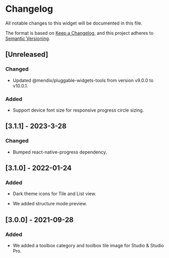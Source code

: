# Changelog

All notable changes to this widget will be documented in this file.

The format is based on [Keep a Changelog](https://keepachangelog.com/en/1.0.0/), and this project adheres to [Semantic Versioning](https://semver.org/spec/v2.0.0.html).

## [Unreleased]

### Changed

-   Updated @mendix/pluggable-widgets-tools from version v9.0.0 to v10.0.1.

### Added

-   Support device font size for responsive progress circle sizing.

## [3.1.1] - 2023-3-28

### Changed

-   Bumped react-native-progress dependency.

## [3.1.0] - 2022-01-24

### Added

-   Dark theme icons for Tile and List view.

-   We added structure mode preview.

## [3.0.0] - 2021-09-28

### Added

-   We added a toolbox category and toolbox tile image for Studio & Studio Pro.
